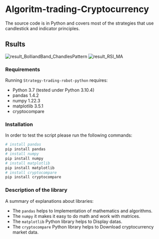 # Algoritm-trading-Cryptocurrency
The source code is in Python and covers most of the strategies that use candlestick and indicator principles.

## Rsults
![result_BolliandBand_ChandlesPattern](https://user-images.githubusercontent.com/113052872/191526718-403d534a-f39f-4257-b67b-9f0efe03d428.png)
![result_RSI_MA](https://user-images.githubusercontent.com/113052872/191529396-05e8f62c-225a-4944-aec5-cfc25f67563b.png)


### Requirements
Running `Strategy-trading-robot-python` requires:
* Python 3.7 (tested under Python 3.10.4)
* pandas 1.4.2
* numpy 1.22.3
* matplotlib 3.5.1
* cryptocompare

### Installation
In order to test the script please run the following commands:
```sh
# install pandas
pip install pandas
# install numpy
pip install numpy
# install matplotlib
pip install matplotlib
# install cryptocompare
pip install cryptocompare
```

### Description of the library
A summary of explanations about libraries:
* The `pandas` helps to Implementation of mathematics and algorithms.
* The `numpy` it makes it easy to do math and work with matrices.
* The `matplotlib` Python  library helps to Display datas.
* The `cryptocompare` Python library helps to Download cryptocurrency market data.
